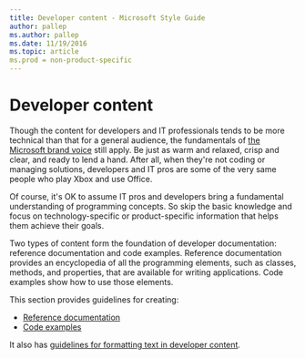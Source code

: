 ```yaml
---
title: Developer content - Microsoft Style Guide
author: pallep
ms.author: pallep
ms.date: 11/19/2016
ms.topic: article
ms.prod = non-product-specific
---
```


# Developer content

Though
the content for developers and IT professionals tends to be more
technical than that for a general audience, the fundamentals of [the Microsoft brand voice](/style-guide/brand-voice-above-all-simple-human) still apply. Be just as warm and relaxed, crisp and clear, and ready to lend a hand. After all, when they're not coding or managing solutions, developers and IT pros are some of the very same people who play Xbox and use Office. 

Of
course, it's OK to assume IT pros and developers bring
a fundamental understanding of programming concepts. So skip
the basic knowledge and focus on technology-specific
or product-specific information that helps them achieve their
goals. 

Two
types of content form the foundation of developer documentation:
reference documentation and code examples.
Reference documentation provides an encyclopedia of all
the programming elements, such as classes, methods, and
properties, that are available for writing applications. Code
examples show how to use those elements. 

This section provides guidelines for creating: 

  - [Reference documentation](/style-guide/developer-content/reference-documentation)
  - [Code examples](/style-guide/developer-content/code-examples)

It also has [guidelines for formatting text in developer content](/style-guide/developer-content/formatting-developer-text-elements).
